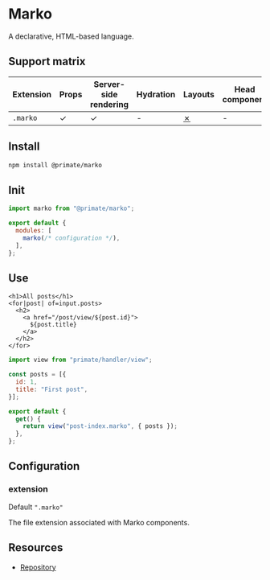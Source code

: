 # Marko

A declarative, HTML-based language.

## Support matrix

|Extension|Props|Server-side rendering|Hydration|Layouts|Head component|I18N|
|-|-|-|-|-|-|-|
|`.marko`|✓|✓|-|[✗]|-|-|

## Install

```sh
npm install @primate/marko
```

## Init

```js caption=primate.config.js
import marko from "@primate/marko";

export default {
  modules: [
    marko(/* configuration */),
  ],
};
```

## Use

```marko caption=components/post-index.marko
<h1>All posts</h1>
<for|post| of=input.posts>
  <h2>
    <a href="/post/view/${post.id}">
      ${post.title}
    </a>
  </h2>
</for>
```

```js caption=routes/marko.js
import view from "primate/handler/view";

const posts = [{
  id: 1,
  title: "First post",
}];

export default {
  get() {
    return view("post-index.marko", { posts });
  },
};
```

## Configuration

### extension

Default `".marko"`

The file extension associated with Marko components.

## Resources

* [Repository][repo]

[repo]: https://github.com/primatejs/primate/tree/master/packages/marko
[✗]: https://github.com/primatejs/primate/issues/164
